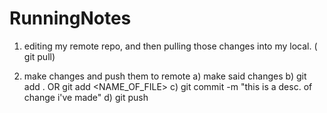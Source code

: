 # RunningNotes
1) editing my remote repo, and then pulling those changes into my local. ( git pull)

2) make changes and push them to remote
	a) make said changes
	b) git add .        OR git add <NAME_OF_FILE>
	c) git commit -m "this is a desc. of change i've made"
	d) git push
